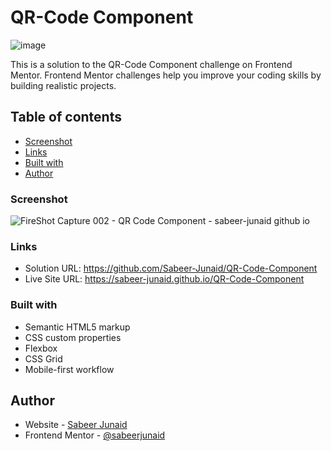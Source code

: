 # QR-Code Component


![image](https://github.com/Sabeer-Junaid/blog-preview-card/assets/59570904/935ae634-6d24-4cf5-b811-3d217399a760)

This is a solution to the QR-Code Component challenge on Frontend Mentor. Frontend Mentor challenges help you improve your coding skills by building realistic projects. 

## Table of contents

- [Screenshot](#screenshot)
- [Links](#links)
- [Built with](#built-with)
- [Author](#author)

### Screenshot

![FireShot Capture 002 - QR Code Component - sabeer-junaid github io](https://github.com/Sabeer-Junaid/QR-Code-Component/assets/59570904/dc129d13-1bd0-482a-9355-f2229e6ba20f)


### Links

- Solution URL: https://github.com/Sabeer-Junaid/QR-Code-Component
- Live Site URL: https://sabeer-junaid.github.io/QR-Code-Component

### Built with

- Semantic HTML5 markup
- CSS custom properties
- Flexbox
- CSS Grid
- Mobile-first workflow

## Author

- Website - [Sabeer Junaid](https://sabeer-junaid.github.io/LinkNest/)
- Frontend Mentor - [@sabeerjunaid](https://www.frontendmentor.io/profile/Sabeer-Junaid)
